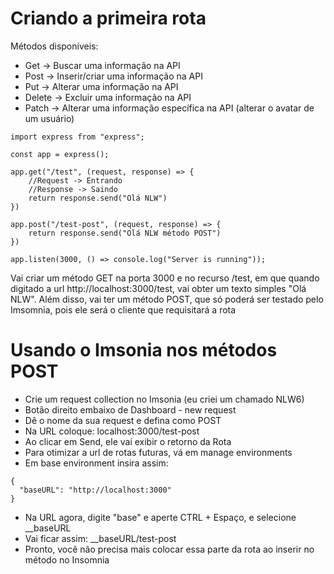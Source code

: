 # Criando a primeira rota
Métodos disponíveis:
-   Get -> Buscar uma informação na API
-   Post -> Inserir/criar uma informação na API
-   Put -> Alterar uma informação na API
-   Delete -> Excluir uma informação na API
-   Patch -> Alterar uma informação específica na API (alterar o avatar de um usuário)

```
import express from "express";

const app = express();

app.get("/test", (request, response) => {
    //Request -> Entrando
    //Response -> Saindo
    return response.send("Olá NLW")
})

app.post("/test-post", (request, response) => {
    return response.send("Olá NLW método POST")
})

app.listen(3000, () => console.log("Server is running"));
```
Vai criar um método GET na porta 3000 e no recurso /test, em que quando digitado a url http://localhost:3000/test, vai obter um texto simples "Olá NLW". 
Além disso, vai ter um método POST, que só poderá ser testado pelo Imsomnia, pois ele será o cliente que requisitará a rota

# Usando o Imsonia nos métodos POST
-   Crie um request collection no Imsonia (eu criei um chamado NLW6)
-   Botão direito embaixo de Dashboard - new request
-   Dê o nome da sua request e defina como POST
-   Na URL coloque: localhost:3000/test-post
-   Ao clicar em Send, ele vai exibir o retorno da Rota
-   Para otimizar a url de rotas futuras, vá em manage environments
-   Em base environment insira assim:
```
{
  "baseURL": "http://localhost:3000"
}
```
-   Na URL agora, digite "base" e aperte CTRL + Espaço, e selecione __baseURL
-   Vai ficar assim: __baseURL/test-post
-   Pronto, você não precisa mais colocar essa parte da rota ao inserir no método no Insomnia

